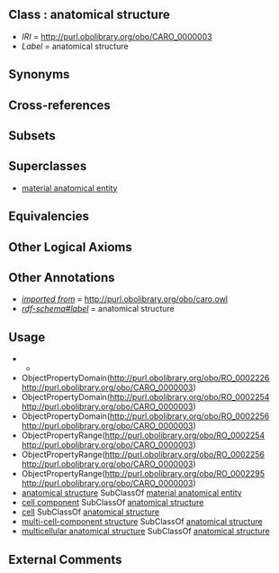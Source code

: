 
## Class : anatomical structure

 * *IRI* = http://purl.obolibrary.org/obo/CARO_0000003
 * *Label* = anatomical structure

## Synonyms


## Cross-references


## Subsets


## Superclasses

 * [material anatomical entity](../../CARO/06/CARO_0000006.md)

## Equivalencies


## Other Logical Axioms


## Other Annotations

 * *[imported from](../../IAO/12/IAO_0000412.md)* = http://purl.obolibrary.org/obo/caro.owl
 * *[rdf-schema#label](../../el/rdf-schema#label.md)* = anatomical structure

## Usage

 * -
 * ObjectPropertyDomain(<http://purl.obolibrary.org/obo/RO_0002226> <http://purl.obolibrary.org/obo/CARO_0000003>)
 * ObjectPropertyDomain(<http://purl.obolibrary.org/obo/RO_0002254> <http://purl.obolibrary.org/obo/CARO_0000003>)
 * ObjectPropertyDomain(<http://purl.obolibrary.org/obo/RO_0002256> <http://purl.obolibrary.org/obo/CARO_0000003>)
 * ObjectPropertyRange(<http://purl.obolibrary.org/obo/RO_0002254> <http://purl.obolibrary.org/obo/CARO_0000003>)
 * ObjectPropertyRange(<http://purl.obolibrary.org/obo/RO_0002256> <http://purl.obolibrary.org/obo/CARO_0000003>)
 * ObjectPropertyRange(<http://purl.obolibrary.org/obo/RO_0002295> <http://purl.obolibrary.org/obo/CARO_0000003>)
 * [anatomical structure](../../CARO/03/CARO_0000003.md) SubClassOf [material anatomical entity](../../CARO/06/CARO_0000006.md)
 * [cell component](../../CARO/14/CARO_0000014.md) SubClassOf [anatomical structure](../../CARO/03/CARO_0000003.md)
 * [cell](../../CL/00/CL_0000000.md) SubClassOf [anatomical structure](../../CARO/03/CARO_0000003.md)
 * [multi-cell-component structure](../../CARO/00/CARO_0001000.md) SubClassOf [anatomical structure](../../CARO/03/CARO_0000003.md)
 * [multicellular anatomical structure](../../CARO/00/CARO_0010000.md) SubClassOf [anatomical structure](../../CARO/03/CARO_0000003.md)

## External Comments

